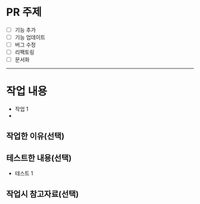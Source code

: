 # PR 주제

- [ ] 기능 추가
- [ ] 기능 업데이트
- [ ] 버그 수정
- [ ] 리팩토링
- [ ] 문서화

---

# 작업 내용

- 작업 1
-

## 작업한 이유(선택)

## 테스트한 내용(선택)

- 테스트 1

## 작업시 참고자료(선택)
